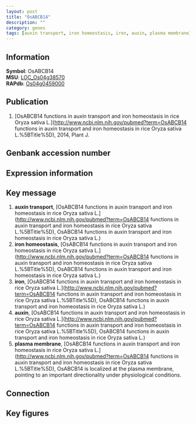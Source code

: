 ```yaml
---
layout: post
title: "OsABCB14"
description: ""
category: genes
tags: [auxin transport, iron homeostasis, iron, auxin, plasma membrane]
---
```


## Information
__Symbol__: OsABCB14  
__MSU__: [LOC_Os04g38570](http://rice.plantbiology.msu.edu/cgi-bin/ORF_infopage.cgi?orf=LOC_Os04g38570)  
__RAPdb__: [Os04g0459000](http://rapdb.dna.affrc.go.jp/viewer/gbrowse_details/irgsp1?name=Os04g0459000)  

## Publication
1. [OsABCB14 functions in auxin transport and iron homeostasis in rice Oryza sativa L.](http://www.ncbi.nlm.nih.gov/pubmed?term=OsABCB14 functions in auxin transport and iron homeostasis in rice Oryza sativa L.%5BTitle%5D), 2014, Plant J.

## Genbank accession number

## Expression information

## Key message
1. __auxin transport__, [OsABCB14 functions in auxin transport and iron homeostasis in rice Oryza sativa L.](http://www.ncbi.nlm.nih.gov/pubmed?term=OsABCB14 functions in auxin transport and iron homeostasis in rice Oryza sativa L.%5BTitle%5D), OsABCB14 functions in auxin transport and iron homeostasis in rice Oryza sativa L.)  
2. __iron homeostasis__, [OsABCB14 functions in auxin transport and iron homeostasis in rice Oryza sativa L.](http://www.ncbi.nlm.nih.gov/pubmed?term=OsABCB14 functions in auxin transport and iron homeostasis in rice Oryza sativa L.%5BTitle%5D), OsABCB14 functions in auxin transport and iron homeostasis in rice Oryza sativa L.)  
3. __iron__, [OsABCB14 functions in auxin transport and iron homeostasis in rice Oryza sativa L.](http://www.ncbi.nlm.nih.gov/pubmed?term=OsABCB14 functions in auxin transport and iron homeostasis in rice Oryza sativa L.%5BTitle%5D), OsABCB14 functions in auxin transport and iron homeostasis in rice Oryza sativa L.)  
4. __auxin__, [OsABCB14 functions in auxin transport and iron homeostasis in rice Oryza sativa L.](http://www.ncbi.nlm.nih.gov/pubmed?term=OsABCB14 functions in auxin transport and iron homeostasis in rice Oryza sativa L.%5BTitle%5D), OsABCB14 functions in auxin transport and iron homeostasis in rice Oryza sativa L.)  
5. __plasma membrane__, [OsABCB14 functions in auxin transport and iron homeostasis in rice Oryza sativa L.](http://www.ncbi.nlm.nih.gov/pubmed?term=OsABCB14 functions in auxin transport and iron homeostasis in rice Oryza sativa L.%5BTitle%5D), OsABCB14 is localized at the plasma membrane, pointing to an important directionality under physiological conditions.

## Connection

## Key figures


